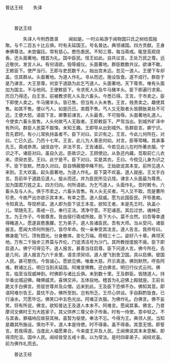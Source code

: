   普达王经
                        　　失译

                        
        　      


　　普达王经

　　　　失译人今附西晋录
　　闻如是。一时众祐游于闻物国只氏之树给孤独聚。与千二百五十比丘俱。时有夫延国王。号名普达。典领诸国。四方贡献。王身奉佛尊法。未尝偏抂。常有慈心。愍伤愚民。不知三尊。每当斋戒。辄登高观烧香。还头面著地。稽首为礼。国中臣民。怪王如此。自共议言。王处万民之尊。远近敬伏。发言人从。有何请欲。毁辱威仪。头面著地。群臣数数共议。欲谏不敢。王敕臣下。使严当行。王即与吏民数千人。始出宫未远。忽见一道人。王便下车却盖。住其群从。头面著地。为道人作礼。寻从而还。施设饭食。遂不成行。群臣于是乃谏言。大王至尊。何宜于道路为此乞丐道人。头面著地。天下尊贵。唯有头面加为国主。不与他同。王便敕臣下。令求死人头及牛马猪羊头。臣下即遍行求索。历日乃得还。白王言。前被教求死人头及六畜头。今悉已得。王言。于市卖之。臣下即使人卖之。牛马猪羊头。皆已售。但当有人头未售。王言。贱贵卖之。趣使其售。如其不售。便以丐人。如是历日。卖既不售。丐人又无取者头皆膀胀臭处不可近。王便大怒。语臣下言。卿曹前谏言。人头最贵。不可毁辱。头面著地礼道人。今使卖六畜头皆售。人头何故丐人无取者。王即敕臣下。严驾当出。到城外旷泽中有所问。群臣人民莫不振悚。未知王趣。王即导从出到城外。告群臣言。卿宁识。吾先君时。有小儿常执持盖者不。臣下对曰。实识有之。王言。今此儿何所在。对曰。亡已久远。乃历十七年。王言。此儿为人善恶何如。对言。臣等常睹。其承事先王。斋戒恭肃。诚信自守。非法不言。王告诸臣。今若见此儿在时所著衣服。宁识之不。诸臣对曰。虽自久远。臣故识之。王顾使边。从急还内藏。觅取前亡儿衣来。须臾衣至。王曰。此宁是不。臣下对曰。实是其衣。王曰。今傥见儿身为识之不。臣下皆默。然良久对曰。臣自惧蔽闇卒睹不别。王始欲说其本变。前所见道人来到。王大欢喜。起头面著地。为道人作礼。臣下莫不欢喜。道人就座。王叉手白言。吾前卒于道路见道人。旋从而还。并为臣民所见讥怪。谏言人头面最为尊贵。加为国君万姓之主。四方归向。何所请欲。为乞丐道人。头面作礼。吾时敕令。六畜头及与人头。俱于市卖之。六畜头皆售。有人头无买者。丐人又不取。而是曹所珍贵。今故严出亦欲示其本末。有幸之愿。道人屈威。愿为此国臣民。开导愚痴。令知真法。导现桥梁。道人即为臣下说王本变。欲知王者。本是先王时。执盖小儿。常随先王。斋戒一日。奉行正法。清净守意。不犯诸恶。其后过世。魂神还生。为王作子。今致尊贵。皆由宿行斋戒所致。臣下大小。莫不佥然。曰吾等幸遇得睹道人。愿遂哀愍愚朦。乞为弟子。道人告诸臣民。吾有大师。当从受问。诸臣报言。愿闻大师何所施行。皆尽年命。傥一亲奉受其法言。道人告言。我师号曰。佛身能飞行。顶有圆光。分身散体。变化万端。奇相三十二。姿好八十章。典领天地。万有二千独步三界莫与齐伦。门徒清洁号为沙门。其所教授度脱不唐。臣下即启道人。佛宁可得见不。道人报言。甚善当往启尊。臣下问道人言。佛今所在。去是几何。道人报言乃六千余里。语言须臾顷。道人便飞到舍卫国。具以启佛。彼国人民。甚可愍伤。今皆诚心。愿欲见佛。唯垂大慈。开示真道。佛则默然。呼告阿难。敕诸比丘。明日当到夫延国。阿难宣佛教。还白佛言。明日行仪式云何。佛言。临至当现威神到。时佛即与诸比丘俱。未到数十里。王及群臣。皆随道人。持华香出城迎佛。睹佛威灵。喜惧交并。五体投地。稽首为礼迎佛上殿就座。王前长跪叉手白佛言。劳屈世尊并及众僧。远来到此。王及臣下恐惧不办。佛知其意。即语阿难尔告王。莫忧不办。佛所至到。岂有所乏。王尽心供设。手自斟酌饭食。已行澡水。咒愿毕讫。佛笑口中五色光出。阿难正衣服。为佛作礼。白佛言。佛不妄笑。将有所说。佛言。欲知普达王及道人本末不。阿难言。愿闻其事。佛言。乃昔摩诃文佛时王为大姓家子。其父供养三尊父命子传香。时有一侍使。意中轻之。不与其香。罪福响应故获其殃。虽暂为驱使。奉法不忘。今得为王。典领人民。当知是趣其所施设。慎勿不平。道人本是侍使。时不得香。虽不得香。其意无恨。即誓言。若我得道。当度此人福愿果合。今来度王并及人民。王闻佛说其本末意解。即得须陀洹。国中人民。闻经皆受五戒十善。以为常法。是时四辈弟子。闻经欢喜。前为佛作礼而去。

　　普达王经


